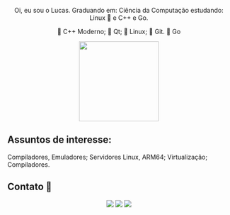 <div align="center">
  <a href="https://github.com/lucasgabrielbritosilveira"></a>
  
  Oi, eu sou o Lucas. Graduando em: Ciência da Computação estudando: Linux 🐧 e C++ e Go.

  📌 C++ Moderno;
  📌 Qt;
  📌 Linux;
  📌 Git.
  📌 Go

    
  <img height="180em" src="https://github-readme-stats.vercel.app/api/top-langs/?username=lucasgabrielbritosilveira&layout=compact&langs_count=8&theme=tokyonight"/>
</div>

  ## Assuntos de interesse:
  Compiladores, Emuladores; Servidores Linux, ARM64; Virtualização; Compiladores.
  


## Contato 📨
  <div align="center">
  <div> 
    <a href = "mailto:lucasilveira865@gmail.com"><img src="https://img.shields.io/badge/-Gmail-%23333?style=for-the-badge&logo=gmail&logoColor=white" target="_blank"></a>
    <a href="https://www.linkedin.com/in/[andressagm](https://www.linkedin.com/in/lucas-gabriel-brito-silveira-9242691b8/)/" target="_blank"><img src="https://img.shields.io/badge/-LinkedIn-%230077B5?style=for-the-badge&logo=linkedin&logoColor=white" target="_blank"></a> 
    <a href="https://www.youtube.com/@lucasgabrielbritosilveira" target="_blank"><img src="https://img.shields.io/badge/YouTube-red?style=for-the-badge&logo=youtube&logoColor=white"/></a> 
  </div>
</div>
